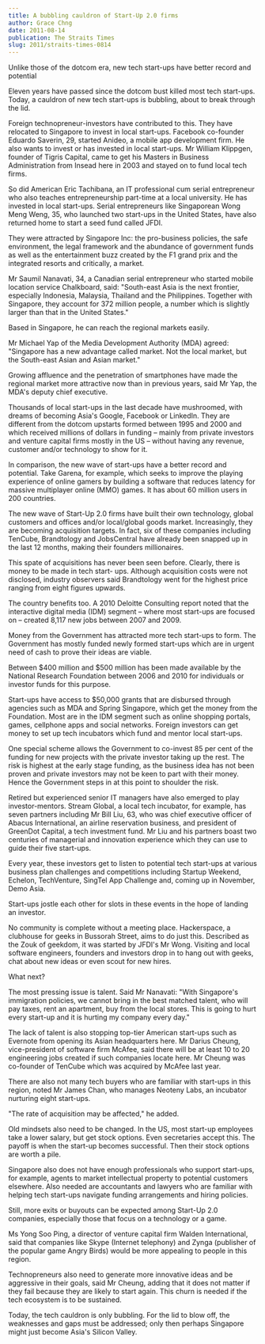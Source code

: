 ```yaml
---
title: A bubbling cauldron of Start-Up 2.0 firms
author: Grace Chng
date: 2011-08-14
publication: The Straits Times
slug: 2011/straits-times-0814
---
```


Unlike those of the dotcom era, new tech start-ups have better record and potential

Eleven years have passed since the dotcom bust killed most tech start-ups. Today, a cauldron of new tech start-ups is bubbling, about to break through the lid.

Foreign technopreneur-investors have contributed to this. They have relocated to Singapore to invest in local start-ups. Facebook co-founder Eduardo Saverin, 29, started Anideo, a mobile app development firm. He also wants to invest or has invested in local start-ups. Mr William Klippgen, founder of Tigris Capital, came to get his Masters in Business Administration from Insead here in 2003 and stayed on to fund local tech firms.

So did American Eric Tachibana, an IT professional cum serial entrepreneur who also teaches entrepreneurship part-time at a local university. He has invested in local start-ups. Serial entrepreneurs like Singaporean Wong Meng Weng, 35, who launched two start-ups in the United States, have also returned home to start a seed fund called JFDI.

They were attracted by Singapore Inc: the pro-business policies, the safe environment, the legal framework and the abundance of government funds as well as the entertainment buzz created by the F1 grand prix and the integrated resorts and critically, a market.

Mr Saumil Nanavati, 34, a Canadian serial entrepreneur who started mobile location service Chalkboard, said: "South-east Asia is the next frontier, especially Indonesia, Malaysia, Thailand and the Philippines. Together with Singapore, they account for 372 million people, a number which is slightly larger than that in the United States."

Based in Singapore, he can reach the regional markets easily.

Mr Michael Yap of the Media Development Authority (MDA) agreed: "Singapore has a new advantage called market. Not the local market, but the South-east Asian and Asian market."

Growing affluence and the penetration of smartphones have made the regional market more attractive now than in previous years, said Mr Yap, the MDA's deputy chief executive.

Thousands of local start-ups in the last decade have mushroomed, with dreams of becoming Asia's Google, Facebook or LinkedIn. They are different from the dotcom upstarts formed between 1995 and 2000 and which received millions of dollars in funding – mainly from private investors and venture capital firms mostly in the US – without having any revenue, customer and/or technology to show for it.

In comparison, the new wave of start-ups have a better record and potential. Take Garena, for example, which seeks to improve the playing experience of online gamers by building a software that reduces latency for massive multiplayer online (MMO) games. It has about 60 million users in 200 countries.

The new wave of Start-Up 2.0 firms have built their own technology, global customers and offices and/or local/global goods market. Increasingly, they are becoming acquisition targets. In fact, six of these companies including TenCube, Brandtology and JobsCentral have already been snapped up in the last 12 months, making their founders millionaires.

This spate of acquisitions has never been seen before. Clearly, there is money to be made in tech start- ups. Although acquisition costs were not disclosed, industry observers said Brandtology went for the highest price ranging from eight figures upwards.

The country benefits too. A 2010 Deloitte Consulting report noted that the interactive digital media (IDM) segment – where most start-ups are focused on – created 8,117 new jobs between 2007 and 2009.

Money from the Government has attracted more tech start-ups to form. The Government has mostly funded newly formed start-ups which are in urgent need of cash to prove their ideas are viable.

Between $400 million and $500 million has been made available by the National Research Foundation between 2006 and 2010 for individuals or investor funds for this purpose.

Start-ups have access to $50,000 grants that are disbursed through agencies such as MDA and Spring Singapore, which get the money from the Foundation. Most are in the IDM segment such as online shopping portals, games, cellphone apps and social networks. Foreign investors can get money to set up tech incubators which fund and mentor local start-ups.

One special scheme allows the Government to co-invest 85 per cent of the funding for new projects with the private investor taking up the rest. The risk is highest at the early stage funding, as the business idea has not been proven and private investors may not be keen to part with their money. Hence the Government steps in at this point to shoulder the risk.

Retired but experienced senior IT managers have also emerged to play investor-mentors. Stream Global, a local tech incubator, for example, has seven partners including Mr Bill Liu, 63, who was chief executive officer of Abacus International, an airline reservation business, and president of GreenDot Capital, a tech investment fund. Mr Liu and his partners boast two centuries of managerial and innovation experience which they can use to guide their five start-ups.

Every year, these investors get to listen to potential tech start-ups at various business plan challenges and competitions including Startup Weekend, Echelon, TechVenture, SingTel App Challenge and, coming up in November, Demo Asia.

Start-ups jostle each other for slots in these events in the hope of landing an investor.

No community is complete without a meeting place. Hackerspace, a clubhouse for geeks in Bussorah Street, aims to do just this. Described as the Zouk of geekdom, it was started by JFDI's Mr Wong. Visiting and local software engineers, founders and investors drop in to hang out with geeks, chat about new ideas or even scout for new hires.

What next?

The most pressing issue is talent. Said Mr Nanavati: "With Singapore's immigration policies, we cannot bring in the best matched talent, who will pay taxes, rent an apartment, buy from the local stores. This is going to hurt every start-up and it is hurting my company every day."

The lack of talent is also stopping top-tier American start-ups such as Evernote from opening its Asian headquarters here. Mr Darius Cheung, vice-president of software firm McAfee, said there will be at least 10 to 20 engineering jobs created if such companies locate here. Mr Cheung was co-founder of TenCube which was acquired by McAfee last year.

There are also not many tech buyers who are familiar with start-ups in this region, noted Mr James Chan, who manages Neoteny Labs, an incubator nurturing eight start-ups.

"The rate of acquisition may be affected," he added.

Old mindsets also need to be changed. In the US, most start-up employees take a lower salary, but get stock options. Even secretaries accept this. The payoff is when the start-up becomes successful. Then their stock options are worth a pile.

Singapore also does not have enough professionals who support start-ups, for example, agents to market intellectual property to potential customers elsewhere. Also needed are accountants and lawyers who are familiar with helping tech start-ups navigate funding arrangements and hiring policies.

Still, more exits or buyouts can be expected among Start-Up 2.0 companies, especially those that focus on a technology or a game.

Ms Yong Soo Ping, a director of venture capital firm Walden International, said that companies like Skype (Internet telephony) and Zynga (publisher of the popular game Angry Birds) would be more appealing to people in this region.

Technopreneurs also need to generate more innovative ideas and be aggressive in their goals, said Mr Cheung, adding that it does not matter if they fail because they are likely to start again. This churn is needed if the tech ecosystem is to be sustained.

Today, the tech cauldron is only bubbling. For the lid to blow off, the weaknesses and gaps must be addressed; only then perhaps Singapore might just become Asia's Silicon Valley.
